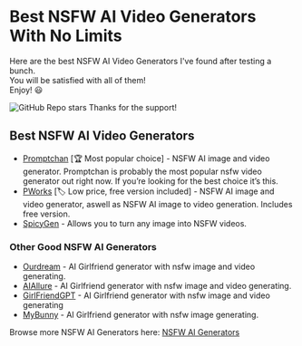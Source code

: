 # Best NSFW AI Video Generators With No Limits

Here are the best NSFW AI Video Generators I've found after testing a bunch. \
You will be satisfied with all of them!\
Enjoy! 😃 

![GitHub Repo stars](https://img.shields.io/github/stars/nsfw-ai-video-generator/nsfw-ai-video-generator-no-limit?style=social)
Thanks for the support!

## Best NSFW AI Video Generators

* [Promptchan](https://nsfwgen.xyz/promptchan) [🏆 Most popular choice] - NSFW AI image and video generator. Promptchan is probably the most popular nsfw video generator out right now. If you’re looking for the best choice it’s this.
* [PWorks](https://nsfwgen.xyz/pornworks) [🏷️ Low price, free version included] - NSFW AI image and video generator, aswell as NSFW AI image to video generation. Includes free version.
* [SpicyGen](https://nsfwgen.xyz/spicygen) - Allows you to turn any image into NSFW videos.

### Other Good NSFW AI Generators

* [Ourdream](https://nsfwgen.xyz/ourdream) - AI Girlfriend generator with nsfw image and video generating.
* [AIAllure](https://nsfwgen.xyz/aiallure) - AI Girlfriend generator with nsfw image and video generating.
* [GirlFriendGPT](https://nsfwgen.xyz/girlfriendgpt) - AI Girlfriend generator with nsfw image and video generating
* [MyBunny](https://nsfwgen.xyz/mybunny) - AI Girlfriend generator with nsfw image generating.

Browse more NSFW AI Generators here: [NSFW AI Generators](https://linktr.ee/nsfwaigenerators)
